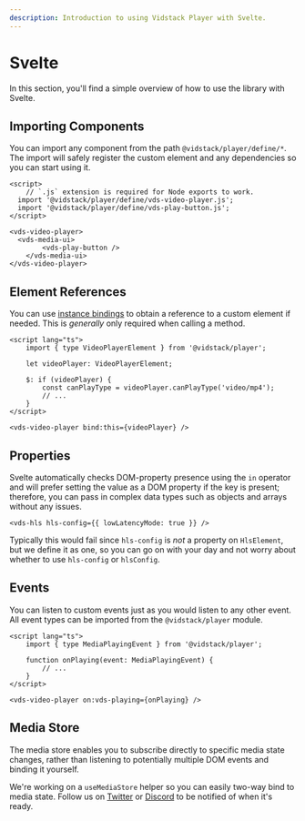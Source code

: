 ```yaml
---
description: Introduction to using Vidstack Player with Svelte.
---
```


# Svelte

In this section, you'll find a simple overview of how to use the library with Svelte.

## Importing Components

You can import any component from the path `@vidstack/player/define/*`. The import will safely
register the custom element and any dependencies so you can start using it.

```svelte:title=MyPlayer.svelte:copy
<script>
	// `.js` extension is required for Node exports to work.
  import '@vidstack/player/define/vds-video-player.js';
  import '@vidstack/player/define/vds-play-button.js';
</script>

<vds-video-player>
  <vds-media-ui>
		<vds-play-button />
	</vds-media-ui>
</vds-video-player>
```

## Element References

You can use [instance bindings](https://svelte.dev/tutorial/component-this) to obtain a
reference to a custom element if needed. This is _generally_ only required when calling a method.

```svelte
<script lang="ts">
	import { type VideoPlayerElement } from '@vidstack/player';

	let videoPlayer: VideoPlayerElement;

	$: if (videoPlayer) {
		const canPlayType = videoPlayer.canPlayType('video/mp4');
		// ...
	}
</script>

<vds-video-player bind:this={videoPlayer} />
```

## Properties

Svelte automatically checks DOM-property presence using the `in` operator and will prefer setting
the value as a DOM property if the key is present; therefore, you can pass in complex data types
such as objects and arrays without any issues.

```svelte
<vds-hls hls-config={{ lowLatencyMode: true }} />
```

Typically this would fail since `hls-config` is _not_ a property on `HlsElement`, but we define
it as one, so you can go on with your day and not worry about whether to use `hls-config` or `hlsConfig`.

## Events

You can listen to custom events just as you would listen to any other event. All event types
can be imported from the `@vidstack/player` module.

```svelte
<script lang="ts">
	import { type MediaPlayingEvent } from '@vidstack/player';

	function onPlaying(event: MediaPlayingEvent) {
		// ...
	}
</script>

<vds-video-player on:vds-playing={onPlaying} />
```

## Media Store

The media store enables you to subscribe directly to specific media state changes, rather than
listening to potentially multiple DOM events and binding it yourself.

We're working on a `useMediaStore` helper so you can easily two-way bind to media state. Follow
us on [Twitter](https://twitter.com/vidstackjs?lang=en) or [Discord](https://discord.com/invite/7RGU7wvsu9)
to be notified of when it's ready.
